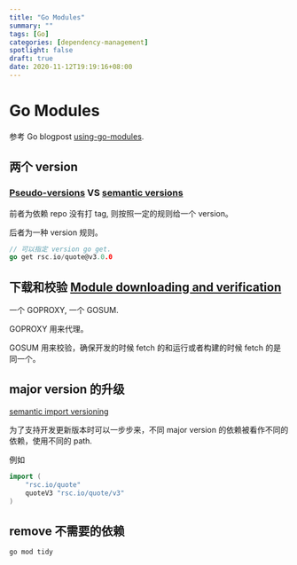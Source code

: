 ```yaml
---
title: "Go Modules"
summary: ""
tags: [Go]
categories: [dependency-management]
spotlight: false
draft: true
date: 2020-11-12T19:19:16+08:00
---
```


# Go Modules

参考 Go blogpost [using-go-modules](https://blog.golang.org/using-go-modules).

## 两个 version

### [Pseudo-versions](https://golang.org/cmd/go/#hdr-Pseudo_versions) VS [semantic versions](https://research.swtch.com/vgo-import)

前者为依赖 repo 没有打 tag, 则按照一定的规则给一个 version。

后者为一种 version 规则。

```go
// 可以指定 version go get.
go get rsc.io/quote@v3.0.0
```

## 下载和校验 [Module downloading and verification ](https://golang.org/cmd/go/#hdr-Module_downloading_and_verification)

一个 GOPROXY, 一个 GOSUM.

GOPROXY 用来代理。

GOSUM 用来校验，确保开发的时候 fetch 的和运行或者构建的时候 fetch 的是同一个。

## major version 的升级

[semantic import versioning](https://research.swtch.com/vgo-import)

为了支持开发更新版本时可以一步步来，不同 major version 的依赖被看作不同的依赖，使用不同的 path.

例如

```go
import (
    "rsc.io/quote"
    quoteV3 "rsc.io/quote/v3"
)
```

## remove 不需要的依赖

`go mod tidy`